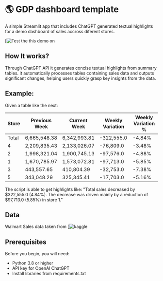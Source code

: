 # :earth_americas: GDP dashboard template

A simple Streamlit app that includes ChatGPT generated textual highlights for a demo dashboard of sales accross diferent stores.

[![Test the this demo on ](https://highlightssalesdashboard.streamlit.app)

## How It works?

Through ChatGPT API it generates concise textual highlights from summary tables. It automatically processes tables containing sales data and outputs significant changes, helping users quickly grasp key insights from the data.

## Example:

Given a table like the next:

| Store | Previous Week | Current Week | Weekly Variation | Weekly Variation % |
|-------|---------------|--------------|------------------|--------------------|
| Total | 6,665,548.38  | 6,342,993.81 | -322,555.0       | -4.84%             |
| 4     | 2,209,835.43  | 2,133,026.07 | -76,809.0        | -3.48%             |
| 2     | 1,998,321.04  | 1,900,745.13 | -97,576.0        | -4.88%             |
| 1     | 1,670,785.97  | 1,573,072.81 | -97,713.0        | -5.85%             |
| 3     | 443,557.65    | 410,804.39   | -32,753.0        | -7.38%             |
| 5     | 343,048.29    | 325,345.41   | -17,703.0        | -5.16%             |

The script is able to get highlights like: "Total sales decreased by $322,555.0 (4.84%). The decrease was driven mainly by a reduction of $97,713.0 (5.85%) in store 1."

## Data
Walmart Sales data taken from  [![kaggle ](https://www.kaggle.com/datasets/mikhail1681/walmart-sales)


## Prerequisites
Before you begin, you will need:
- Python 3.8 or higher
- API key for OpenAI ChatGPT
- Install libraries from requirements.txt